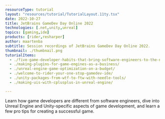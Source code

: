 ```yaml
---
resourceType: tutorial
layout: "resources/tutorial/TutorialLayout.11ty.tsx"
date: 2022-10-27
title: JetBrains GameDev Day Online 2022
technologies: [.net,unity,unreal]
topics: [gaming,ide]
products: [rider,resharper]
author: maartenba
subtitle: Session recordings of JetBrains GameDev Day Online 2022.
thumbnail: ./thumbnail.png
tutorialItems:
  - ./five-game-developer-habits-that-bring-software-engineers-to-the-next-level/
  - ./making-plugins-for-game-engines-as-a-business/
  - ./unreal-engine-game-optimization-on-a-budget/
  - ./welcome-to-rider-your-one-stop-gamedev-ide/
  - ./unity-packages-from-wtf-to-ftw-with-needle-tools/
  - ./making-uis-with-cplusplus-in-unreal-engine/

---
```


Learn how game developers are different from software engineers, dive into Unreal Engine and Unity-specific aspects of game development, and learn a few pro tips for creating a successful game.